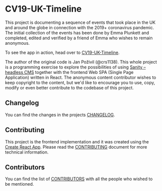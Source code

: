 # CV19-UK-Timeline

This project is documenting a sequence of events that took place in the UK and around the globe in connection with the
2019+ coronavirus pandemic. The initial collection of the events has been done by Emma Plunkett and completed, edited
and verified by a friend of Emma who wishes to remain anonymous.

To see the app in action, head over to [CV19-UK-Timeline](https://crs1138.github.io/cv19-uk-timeline).

The author of the original code is Jan Poživil (@crs1138). This whole project is a programming exercise to explore the 
possibilities of using [Sanity – headless CMS](https://www.sanity.io/) together with the frontend Web SPA (Single Page 
Application) written in React. The anonymous content contributor wishes to keep copyright to the content, but we'd like 
to encourage you to use, copy, modify or even better contribute to the codebase of this project.

## Changelog

You can find the changes in the projects [CHANGELOG](https://github.com/crs1138/cv19-uk-timeline/blob/master/CHANGELOG.md).

## Contributing

This project is the frontend implementation and it was created using the [Create React App](https://github.com/facebook/create-react-app). Please read the [CONTRIBUTING](https://github.com/crs1138/cv19-uk-timeline/blob/master/CONTRIBUTING.md) 
document for more technical information.

## Contributors

You can find the list of [CONTRIBUTORS](https://github.com/crs1138/cv19-uk-timeline/blob/master/CONTRIBUTING.md) with 
all the people who wished to be mentioned.